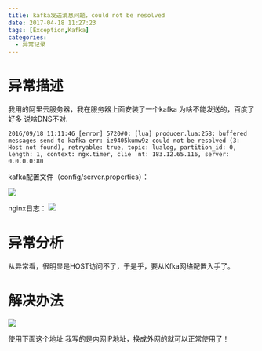 ```yaml
---
title: kafka发送消息问题，could not be resolved
date: 2017-04-18 11:27:23
tags: [Exception,Kafka]
categories: 
  - 异常记录
---
```

# 异常描述
我用的阿里云服务器，我在服务器上面安装了一个kafka 
为啥不能发送的，百度了好多 说啥DNS不对.

`
2016/09/18 11:11:46 [error] 5720#0: [lua] producer.lua:258: buffered messages send to kafka err: iz9405kumw9z could not be resolved (3: Host not found), retryable: true, topic: lualog, partition_id: 0, length: 1, context: ngx.timer, clie 
nt: 183.12.65.116, server: 0.0.0.0:80
`
<!-- more -->
kafka配置文件（config/server.properties）： 

![](http://img.ask.csdn.net/upload/201609/18/1474168727_238864.png)

nginx日志： 
![](http://img.ask.csdn.net/upload/201609/18/1474168585_423649.png)


# 异常分析

从异常看，很明显是HOST访问不了，于是乎，要从Kfka网络配置入手了。

# 解决办法

![](http://img.ask.csdn.net/upload/201609/18/1474186554_681266.png)

使用下面这个地址 我写的是内网IP地址，换成外网的就可以正常使用了！